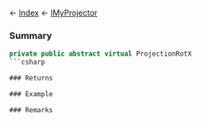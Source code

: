 ← [Index](Api-Index) ← [IMyProjector](Sandbox.ModAPI.Ingame.IMyProjector)

### Summary

```csharp
private public abstract virtual ProjectionRotX
```csharp

### Returns

### Example

### Remarks

